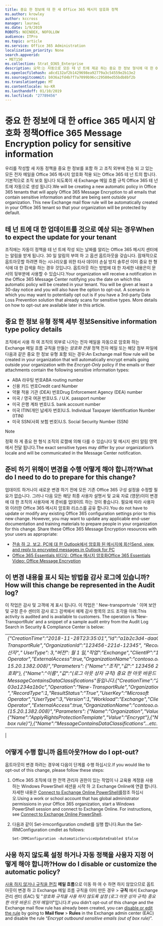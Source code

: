 ```yaml
---
title: 중요 한 정보에 대 한 새 Office 365 메시지 암호화 정책
ms.author: krowley
author: kccross
manager: laurawi
ms.date: 1/9/2019
ROBOTS: NOINDEX, NOFOLLOW
audience: ITPro
ms.topic: article
ms.service: Office 365 Administration
localization_priority: None
search.appverid:
- MET150
ms.collection: Strat_O365_Enterprise
description: 요약:는 자동으로 모든 테 넌 트에 제공 하는 중요 한 정보 형식에 대 한 Office 365 메시지 암호화 정책을 적용 합니다.
ms.openlocfilehash: a8cd132af2b1429698ea92779a3c54559e2b13e2
ms.sourcegitcommit: b936a2fd4b7f7a7099b96cc29580ed55bdb8bf2b
ms.translationtype: MT
ms.contentlocale: ko-KR
ms.lasthandoff: 01/10/2019
ms.locfileid: "27789456"
---
```

# <a name="office-365-message-encryption-policy-for-sensitive-information"></a><span data-ttu-id="3fc31-103">중요 한 정보에 대 한 office 365 메시지 암호화 정책</span><span class="sxs-lookup"><span data-stu-id="3fc31-103">Office 365 Message Encryption policy for sensitive information</span></span>

<span data-ttu-id="3fc31-p101">우리를 작성할 새 자동 정책을 중요 한 정보를 포함 하 고 조직 외부에 전송 되 고 있는 모든 전자 메일을 Office 365 메시지 암호화 적용 되는 Office 365 테 넌 트의 합니다. 기본적으로 조직 보호 됩니다 되도록이 새 Exchange 메일 흐름 규칙 Office 365 테 넌 트에 자동으로 생성 됩니다.</span><span class="sxs-lookup"><span data-stu-id="3fc31-p101">We will be creating a new automatic policy in Office 365 tenants that will apply Office 365 Message Encryption to all emails that contain sensitive information and that are being sent outside your organization. This new Exchange mail flow rule will be automatically created in your Office 365 tenant so that your organization will be protected by default.</span></span>

## <a name="when-to-expect-the-update-for-your-tenant"></a><span data-ttu-id="3fc31-106">테 넌 트에 대 한 업데이트를 것으로 예상 되는 경우</span><span class="sxs-lookup"><span data-stu-id="3fc31-106">When to expect the update for your tenant</span></span>

<span data-ttu-id="3fc31-p102">조직에는 자동이 정책을 테 넌 트에 작성 되는 날짜를 알리는 Office 365 메시지 센터에는 알림을 받게 됩니다. 30 일 알림의 부여 하 고 옵션 옵트아웃을 갖습니다. 잠재적으로 옵트아웃할 하려면 하는 시나리오를 위한 타사 데이터 손실 방지 솔루션 이미 중요 한 형식에 대 한 검색을 하는 경우 것입니다. 옵트아웃 하는 방법에 대 한 자세한 내용은이 문서의 뒷부분에 사용할 수 있습니다.</span><span class="sxs-lookup"><span data-stu-id="3fc31-p102">Your organization will receive a notification in the Office 365 Message Center notifying you the date on which this automatic policy will be created in your tenant. You will be given at least a 30-day notice and you will also have the option to opt-out. A scenario in which you may want to potentially opt out is if you have a 3rd-party Data Loss Prevention solution that already scans for sensitive types. More details on how to opt-out are available later in this article.</span></span>

## <a name="sensitive-information-type-policy-details"></a><span data-ttu-id="3fc31-110">중요 한 정보 유형 정책 세부 정보</span><span class="sxs-lookup"><span data-stu-id="3fc31-110">Sensitive information type policy details</span></span>

<span data-ttu-id="3fc31-111">조직에서 사용 하 여 조직의 외부로 나가는 전자 메일을 자동으로 암호화 하는 Exchange 메일 흐름 규칙을 만들는 *암호화 전용* 정책 전자 메일 또는 해당 첨부 파일에 다음과 같은 중요 한 정보 유형 포함 되는 경우:</span><span class="sxs-lookup"><span data-stu-id="3fc31-111">An Exchange mail flow rule will be created in your organization that will automatically encrypt emails going outside your organization with the *Encrypt-Only* policy if the emails or their attachments contain the following sensitive information types:</span></span>

- <span data-ttu-id="3fc31-112">ABA 라우팅 번호</span><span class="sxs-lookup"><span data-stu-id="3fc31-112">ABA routing number</span></span>
- <span data-ttu-id="3fc31-113">신용 카드 번호</span><span class="sxs-lookup"><span data-stu-id="3fc31-113">Credit card Number</span></span>
- <span data-ttu-id="3fc31-114">약물 적용 기관 (DEA) 번호</span><span class="sxs-lookup"><span data-stu-id="3fc31-114">Drug Enforcement Agency (DEA) number</span></span>
- <span data-ttu-id="3fc31-p103">미국 / 영국 여권 번호</span><span class="sxs-lookup"><span data-stu-id="3fc31-p103">U.S. / U.K. passport number</span></span>
- <span data-ttu-id="3fc31-117">미국 은행 계좌 번호</span><span class="sxs-lookup"><span data-stu-id="3fc31-117">U.S. bank account number</span></span>
- <span data-ttu-id="3fc31-118">미국 ITIN(개인 납세자 번호)</span><span class="sxs-lookup"><span data-stu-id="3fc31-118">U.S. Individual Taxpayer Identification Number (ITIN)</span></span>
- <span data-ttu-id="3fc31-119">미국 SSN(사회 보험 번호)</span><span class="sxs-lookup"><span data-stu-id="3fc31-119">U.S. Social Security Number (SSN)</span></span>

> [!Note]
> <span data-ttu-id="3fc31-120">정확 하 게 중요 한 형식 조직의 로캘에 의해 다를 수 있습니다 및 메시지 센터 알림 영역에서 전달 됩니다.</span><span class="sxs-lookup"><span data-stu-id="3fc31-120">The exact sensitive types may differ by your organization’s locale and will be communicated in the Message Center notification.</span></span>

## <a name="what-do-i-need-to-do-to-prepare-for-this-change"></a><span data-ttu-id="3fc31-121">준비 하기 위해이 변경을 수행 어떻게 해야 합니까?</span><span class="sxs-lookup"><span data-stu-id="3fc31-121">What do I need to do to prepare for this change?</span></span>

<span data-ttu-id="3fc31-p104">업데이트 하거나이 새로운 변경 하기 전에 모든 기존 Office 365 구성 설정을 수정할 필요가 없습니다. 그러나 다음 모든 해당 최종 사용자 설명서 및 교육 자료 (영문)이이 변경에 대 한 조직의 사용자에 게 준비를 업데이트 하는 것이 좋습니다. 필요에 따라 사용자와 이러한 Office 365 메시지 암호화 리소스를 공유 합니다.</span><span class="sxs-lookup"><span data-stu-id="3fc31-p104">You do not have to update or modify any existing Office 365 configuration settings prior to this new change. However, you may want to update any applicable end-user documentation and training materials to prepare people in your organization for this change. Share these Office 365 Message Encryption resources with your users as appropriate:</span></span>

- [<span data-ttu-id="3fc31-125">전송 하 고, 보고, PC에 대 한 Outlook에서 암호화 된 메시지에 회신</span><span class="sxs-lookup"><span data-stu-id="3fc31-125">Send, view, and reply to encrypted messages in Outlook for PC</span></span>](https://support.office.com/article/send-view-and-reply-to-encrypted-messages-in-outlook-for-pc-eaa43495-9bbb-4fca-922a-df90dee51980)
- [<span data-ttu-id="3fc31-126">Office 365 Essentials 비디오: Office 메시지 암호화</span><span class="sxs-lookup"><span data-stu-id="3fc31-126">Office 365 Essentials Video: Office Message Encryption</span></span>](https://youtu.be/CQR0cG_iEUc)

## <a name="how-will-this-change-be-represented-in-the-audit-log"></a><span data-ttu-id="3fc31-127">이 변경 내용을 표시 되는 방법을 감사 로그에 있습니까?</span><span class="sxs-lookup"><span data-stu-id="3fc31-127">How will this change be represented in the Audit log?</span></span>

<span data-ttu-id="3fc31-p105">이 작업은 감사 및 고객에 게 표시 됩니다.  이 작업은 ' New-transportrule ' 이며 보안 및 규정 준수 센터의 감사 로그 검색에서 예제 감사 항목의 코드 조각을 아래:</span><span class="sxs-lookup"><span data-stu-id="3fc31-p105">This activity is audited and is available to customers.  The operation is ‘New-TransportRule’ and a snippet of a sample audit entry from the Audit Log Search in Security & Compliance Center is below:</span></span>

|     |
| --- |
| <span data-ttu-id="3fc31-130">*{"CreationTime":"2018-11-28T23:35:01","Id":"a1b2c3d4-daa0-4c4f-a019-03a1234a1b0c","Operation":"New-TransportRule","OrganizationId":"123456-221d-12345", "RecordType": 월 1 일, "ResultStatus": "True", "UserKey": "Microsoft 연산자"," UserType": 3,"버전": 월 1 일,"작업":"Exchange","ClientIP":"123.456.147.68:17584","ObjectId":""," UserId":"Microsoft Operator","ExternalAccess":true,"OrganizationName":"contoso.onmicrosoft.com","OriginatingServer":"CY4PR13MBXXXX ( 15.20.1382.008)","Parameters": {"Name":"조직","값":" 123456 221 d-12346"{"Name":"ApplyRightsProtectionTemplate","값":"암호화"}, {"Name":"이름","값":"(로그 아웃 상자 규칙) 중요 한 아웃 바운드 전자 메일이 암호화"}, {"Name":" MessageContainsDataClassifications"등입니다.*</span><span class="sxs-lookup"><span data-stu-id="3fc31-130">*{"CreationTime":"2018-11-28T23:35:01","Id":"a1b2c3d4-daa0-4c4f-a019-03a1234a1b0c","Operation":"New-TransportRule","OrganizationId":"123456-221d-12345 ","RecordType":1,"ResultStatus":"True","UserKey":"Microsoft Operator","UserType":3,"Version":1,"Workload":"Exchange","ClientIP":"123.456.147.68:17584","ObjectId":"","UserId":"Microsoft Operator","ExternalAccess":true,"OrganizationName":"contoso.onmicrosoft.com","OriginatingServer":"CY4PR13MBXXXX (15.20.1382.008)","Parameters": {"Name":"Organization","Value":"123456-221d-12346"{"Name":"ApplyRightsProtectionTemplate","Value":"Encrypt"},{"Name":"Name","Value":"Encrypt outbound sensitive emails (out of box rule)"},{"Name":"MessageContainsDataClassifications”…etc.*</span></span>
 |

## <a name="how-do-i-opt-out"></a><span data-ttu-id="3fc31-131">어떻게 수행 합니까 옵트아웃?</span><span class="sxs-lookup"><span data-stu-id="3fc31-131">How do I opt-out?</span></span>

<span data-ttu-id="3fc31-132">옵트아웃이 변경 하려는 경우에 다음이 단계를 수행 하십시오.</span><span class="sxs-lookup"><span data-stu-id="3fc31-132">If you would like to opt-out of this change, please follow these steps:</span></span>

1. <span data-ttu-id="3fc31-p106">Office 365 조직에 대 한 전역 관리자 권한이 있는 작업이 나 교육용 계정을 사용 하는 Windows PowerShell 세션을 시작 하 고 Exchange Online에 연결 합니다. 자세한 내용은 [Connect to Exchange Online PowerShell를](https://aka.ms/exopowershell)참조 하십시오.</span><span class="sxs-lookup"><span data-stu-id="3fc31-p106">Using a work or school account that has global administrator permissions in your Office 365 organization, start a Windows PowerShell session and connect to Exchange Online. For instructions, see [Connect to Exchange Online PowerShell](https://aka.ms/exopowershell).</span></span>
2. <span data-ttu-id="3fc31-135">다음과 같이 Set-irmconfiguration cmdlet를 실행 합니다.</span><span class="sxs-lookup"><span data-stu-id="3fc31-135">Run the Set-IRMConfiguration cmdlet as follows:</span></span>

   ```
   Set-IRMConfiguration -AutomaticServiceUpdateEnabled $false
   ```

## <a name="how-do-i-disable-or-customize-the-automatic-policy"></a><span data-ttu-id="3fc31-136">사용 하지 않도록 설정 하거나 자동 정책을 사용자 지정 어떻게 해야 합니까?</span><span class="sxs-lookup"><span data-stu-id="3fc31-136">How do I disable or customize the automatic policy?</span></span>

<span data-ttu-id="3fc31-137">[사용 하지 않거나 규칙을 편집](https://docs.microsoft.com/exchange/security-and-compliance/mail-flow-rules/manage-mail-flow-rules#enable-or-disable-a-mail-flow-rule) **메일 흐름**으로 이동 하 여 수 하면 하지 않았으므로 옵트아웃이 변경 하 고 Exchange 메일 흐름 규칙을 이미 만든 경우 > **규칙** 에서 Exchange 관리 센터 (EAC) 및 "*암호화 규칙을 사용 하지 않도록 설정 (로그 아웃 상자 규칙) 중요 한 아웃 바운드 전자 메일이*"입니다.</span><span class="sxs-lookup"><span data-stu-id="3fc31-137">If you didn’t opt-out of this change and the Exchange mail flow rule has already been created, you can [disable or edit the rule](https://docs.microsoft.com/exchange/security-and-compliance/mail-flow-rules/manage-mail-flow-rules#enable-or-disable-a-mail-flow-rule) by going to **Mail flow** > **Rules** in the Exchange admin center (EAC) and disable the rule “*Encrypt outbound sensitive emails (out of box rule)*”.</span></span>
